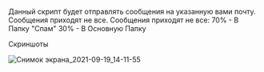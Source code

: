 Данный скрипт будет отправлять сообщения на указанную вами почту. Сообщения приходят не все.
Сообщения приходят не все:
70% - В Папку "Спам"
30% - В Основную Папку

Скриншоты

![Снимок экрана_2021-09-19_14-11-55](https://user-images.githubusercontent.com/70202505/133920325-760e987c-b8f4-4a7b-90c4-baf42cc8003f.png)
